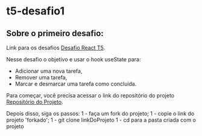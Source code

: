 # t5-desafio1

## Sobre o primeiro desafio:
Link para os desafios [Desafio React T5](https://resonant-bearberry-78c.notion.site/Liferay-T5-Intern-Challenges-13c1f8164ec34454bdfe3627d62ae214).

Nesse desafio o objetivo e usar o hook useState para:
- Adicionar uma nova tarefa,
- Remover uma tarefa,
- Marcar e desmarcar uma tarefa como concluída.

Para começar, você precisa acessar o link do repositório do projeto [Repositório do Projeto](https://github.com/rocketseat-education/ignite-template-reactjs-conceitos-do-react).

Depois disso, siga os passos:
1 - faça um fork do projeto;
1 - copie o link do projeto 'forkado';
1 -     git clone linkDoProjeto
1 -     cd    para a pasta criada com o projeto
